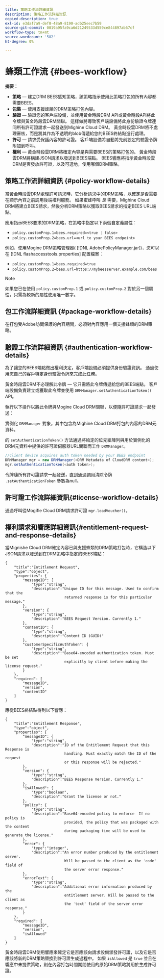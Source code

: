 ```yaml
---
title: 策略工作流詳細資訊
description: 策略工作流詳細資訊
copied-description: true
exl-id: e3daf7a9-def0-48a9-8190-adb25eec7b59
source-git-commit: 0019a95fa9ca6d21249533d559ce844897ab67cf
workflow-type: tm+mt
source-wordcount: '582'
ht-degree: 0%

---
```


# 蜂類工作流 {#bees-workflow}

**摘要：**

* **策略**  — 建立DRM BEES感知策略，該策略指示使用此策略打包的所有內容都需要BEES。
* **包裝**  — 使用支援蜂類的DRM策略打包內容。
* **驗證**  — 驗證您的客戶端設備，並使用黃金時段DRM API或黃金時段API將此令牌與黃金時段雲DRM關聯。 這樣做將導致客戶端設備將此身份驗證令牌連同所有許可證請求一起發送到Mighine Cloud DRM。 黃金時段雲DRM將不處理審核，而是將其作為不透明的blob傳遞給您的BEES終結點進行處理。
* **許可**  — 請求受保護內容的許可證。 客戶端設備將自動將先前設定的驗證令牌附加到呼叫。
* **權利**  — 黃金時段雲DRM將確定內容是與需要BEES的策略打包的。 黃金時段雲DRM將構建JSON請求以發送到BEES端點。 BEES響應將指示黃金時段雲DRM是否發放許可證，以及可選地，使用哪個DRM策略。

## 策略工作流詳細資訊 {#policy-workflow-details}

當黃金時段雲DRM處理許可請求時，它分析請求中的DRM策略，以確定是否需要在顯示內容之前調用後端權利服務。 如果蜜蜂呼叫 *是* 需要，Mighine Cloud DRM將建立BEES請求，然後分析DRM策略以獲取BEES請求的指定BEES URL端點。

應用指示BEES要求的DRM策略，在策略中指定以下兩個自定義屬性：

* `policy.customProp.1=bees.required=<true | false>`
* `policy.customProp.2=bees.url=<url to your BEES endpoint>`

<!--<a id="example_F617FC49A4824C0CB234C92E57D876D3"></a>-->

例如，使用Mogine DRM策略管理器( [!DNL AdobePolicyManager.jar])，您可以在 [!DNL flashaccesstools.properties] 配置檔案：

* `policy.customProp.1=bees.required=true`
* `policy.customProp.2=bees.url=https://mybeesserver.example.com/bees`

>[!NOTE]
>
>如果您已在使用 `policy.customProp.1` 或 `policy.customProp.2` 對於另一個屬性，只需為較新的屬性使用唯一數字。

## 包工作流詳細資訊 {#package-workflow-details}

在打包受Adobe訪問保護的內容期間，必須對內容應用一個支援蜂類的DRM策略。

## 驗證工作流詳細資訊 {#authentication-workflow-details}

為了讓您的BEES端點做出權利決定，客戶端設備必須提供身份驗證資訊。 通過使用您自己的客戶特定身份驗證令牌來完成此任務。

黃金時段雲DRM不必理解此令牌 — 它只需將此令牌傳遞給您的BEES端點。 客戶端設備負責建立或獲取此令牌並使用 `DRMManager.setAuthenticationToken()` API。

執行以下操作以將此令牌與Mogine Cloud DRM關聯，以便隨許可證請求一起發送：

實例化 `DRMManager` 對象，其中包含為Mighine Cloud DRM打包的內容的DRM元資料。

的 `setAuthenticationToken()` 方法通過將給定的位元組陣列與用於實例化的DRM元資料中提供的許可證伺服器URL關聯而工作 `DRMManager`。

```java
//client device acquires auth token needed by your BEES endpoint  
DRMManager mgr = new DRMManager(<DRM Metadata of CloudDRM content>);  
mgr.setAuthenticationToken(<auth token>);
```

令牌隨所有許可證請求一起發送，直到通過調用清除令牌 `.setAuthenticationToken` 參數為null。

## 許可證工作流詳細資訊{#license-workflow-details}

通過呼叫從Mogifle Cloud DRM請求許可證 `mgr.loadVoucher()`。

## 權利請求和響應詳細資訊{#entitlement-request-and-response-details}

當Mignishe Cloud DRM確定內容已與支援蜂類的DRM策略打包時，它構造以下JSON請求以發送到在DRM策略中指定的BEES端點：

```
{
    "title":"Entitlement Request",
    "type":"object",
    "properties": {
        "messageID": {
            "type":"string",
            "description":"Unique ID for this message. Used to confirm that the
                           returned response is for this particular message."
        },
        "version": {
            "type":"string",
            "description":"BEES Request Version. Currently 1."
        },
        "contentID": {
            "type":"string",
            "description":"Content ID (GUID)"
        },
        "customerSpecificAuthToken": {
            "type":"string",
            "description":"Base64-encoded authentication token. Must be set
                           explicitly by client before making the license request."
        }
    },
    "required": [
        "messageID",
        "version",
        "contentID"
    ]
}
```

應從BEES終結點得到以下響應：

```
{
    "title":"Entitlement Response",
    "type":"object",
    "properties": {
        "messageID": {
            "type":"string",
            "description":"ID of the Entitlement Request that this Response is
                           handling. Must exactly match the ID of the request
                           or this response will be rejected."
        },
        "version": {
            "type":"string",
            "description":"BEES Response Version. Currently 1."
        },
        "isAllowed": {
            "type":"boolean",
            "description":"Grant the license or not."
        },
        "policy": {
            "type":"string",
            "description":"Base64-encoded policy to enforce  If no policy is
                           provided, the policy that was packaged with the content
                           during packaging time will be used to generate the license."
        },
        "error": {
            "type":"integer",
            "description":"An error number produced by the entitlement server.
                           Will be passed to the client as the 'code' field of
                           the server error response."
        },
        "errorText": {
            "type":"string",
            "description":"Additional error information produced by the
                           entitlement server. Will be passed to the client as
                           the 'text' field of the server error response."
        }
    },
    "required": [
        "messageID",
        "version",
        "isAllowed"
    ]
}
```

黃金時段雲DRM使用響應來確定它是否應該向請求設備頒發許可證，以及它是否應該將新的DRM策略替換到許可證生成過程中。 如果 `isAllowed` 是 `true` 並且在響應中未提供策略，則在內容打包時間期間使用的原始DRM策略將用於生成許可證。
